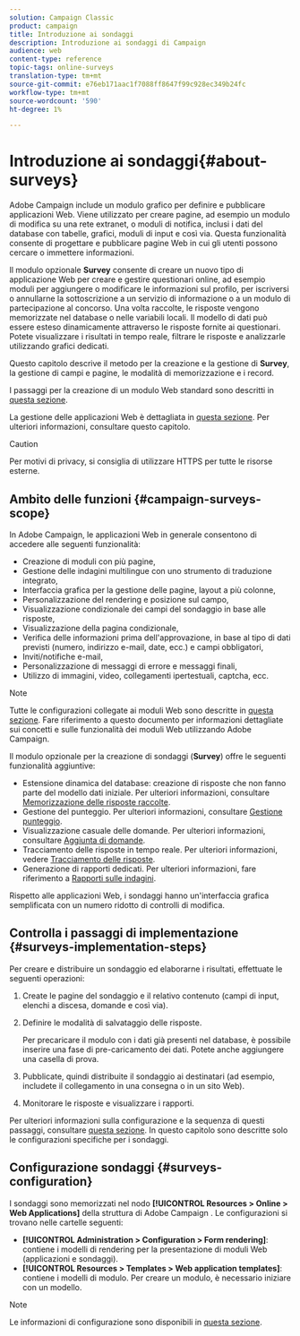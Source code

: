 ```yaml
---
solution: Campaign Classic
product: campaign
title: Introduzione ai sondaggi
description: Introduzione ai sondaggi di Campaign
audience: web
content-type: reference
topic-tags: online-surveys
translation-type: tm+mt
source-git-commit: e76eb171aac1f7088ff8647f99c928ec349b24fc
workflow-type: tm+mt
source-wordcount: '590'
ht-degree: 1%

---
```



# Introduzione ai sondaggi{#about-surveys}

 Adobe Campaign include un modulo grafico per definire e pubblicare applicazioni Web. Viene utilizzato per creare pagine, ad esempio un modulo di modifica su una rete extranet, o moduli di notifica, inclusi i dati del database con tabelle, grafici, moduli di input e così via. Questa funzionalità consente di progettare e pubblicare pagine Web in cui gli utenti possono cercare o immettere informazioni.

Il modulo opzionale **Survey** consente di creare un nuovo tipo di applicazione Web per creare e gestire questionari online, ad esempio moduli per aggiungere o modificare le informazioni sul profilo, per iscriversi o annullarne la sottoscrizione a un servizio di informazione o a un modulo di partecipazione al concorso. Una volta raccolte, le risposte vengono memorizzate nel database o nelle variabili locali. Il modello di dati può essere esteso dinamicamente attraverso le risposte fornite ai questionari. Potete visualizzare i risultati in tempo reale, filtrare le risposte e analizzarle utilizzando grafici dedicati.

Questo capitolo descrive il metodo per la creazione e la gestione di **Survey**, la gestione di campi e pagine, le modalità di memorizzazione e i record.

I passaggi per la creazione di un modulo Web standard sono descritti in [questa sezione](../../web/using/about-web-forms.md).

La gestione delle applicazioni Web è dettagliata in [questa sezione](../../web/using/about-web-applications.md). Per ulteriori informazioni, consultare questo capitolo.

>[!CAUTION]
>
>Per motivi di privacy, si consiglia di utilizzare HTTPS per tutte le risorse esterne.

## Ambito delle funzioni {#campaign-surveys-scope}

In  Adobe Campaign, le applicazioni Web in generale consentono di accedere alle seguenti funzionalità:

* Creazione di moduli con più pagine,
* Gestione delle indagini multilingue con uno strumento di traduzione integrato,
* Interfaccia grafica per la gestione delle pagine, layout a più colonne,
* Personalizzazione del rendering e posizione sul campo,
* Visualizzazione condizionale dei campi del sondaggio in base alle risposte,
* Visualizzazione della pagina condizionale,
* Verifica delle informazioni prima dell&#39;approvazione, in base al tipo di dati previsti (numero, indirizzo e-mail, date, ecc.) e campi obbligatori,
* Inviti/notifiche e-mail,
* Personalizzazione di messaggi di errore e messaggi finali,
* Utilizzo di immagini, video, collegamenti ipertestuali, captcha, ecc.

>[!NOTE]
>
>Tutte le configurazioni collegate ai moduli Web sono descritte in [questa sezione](../../web/using/about-web-forms.md). Fare riferimento a questo documento per informazioni dettagliate sui concetti e sulle funzionalità dei moduli Web utilizzando  Adobe Campaign.

Il modulo opzionale per la creazione di sondaggi (**Survey**) offre le seguenti funzionalità aggiuntive:

* Estensione dinamica del database: creazione di risposte che non fanno parte del modello dati iniziale. Per ulteriori informazioni, consultare [Memorizzazione delle risposte raccolte](../../web/using/managing-answers.md#storing-collected-answers).
* Gestione del punteggio. Per ulteriori informazioni, consultare [Gestione punteggio](../../web/using/managing-answers.md#score-management).
* Visualizzazione casuale delle domande. Per ulteriori informazioni, consultare [Aggiunta di domande](../../web/using/building-a-survey.md#adding-questions).
* Tracciamento delle risposte in tempo reale. Per ulteriori informazioni, vedere [Tracciamento delle risposte](../../web/using/publish--track-and-use-collected-data.md#response-tracking).
* Generazione di rapporti dedicati. Per ulteriori informazioni, fare riferimento a [Rapporti sulle indagini](../../web/using/publish--track-and-use-collected-data.md#reports-on-surveys).

Rispetto alle applicazioni Web, i sondaggi hanno un&#39;interfaccia grafica semplificata con un numero ridotto di controlli di modifica.

## Controlla i passaggi di implementazione {#surveys-implementation-steps}

Per creare e distribuire un sondaggio ed elaborarne i risultati, effettuate le seguenti operazioni:

1. Create le pagine del sondaggio e il relativo contenuto (campi di input, elenchi a discesa, domande e così via).
1. Definire le modalità di salvataggio delle risposte.

   Per precaricare il modulo con i dati già presenti nel database, è possibile inserire una fase di pre-caricamento dei dati. Potete anche aggiungere una casella di prova.

1. Pubblicate, quindi distribuite il sondaggio ai destinatari (ad esempio, includete il collegamento in una consegna o in un sito Web).
1. Monitorare le risposte e visualizzare i rapporti.

Per ulteriori informazioni sulla configurazione e la sequenza di questi passaggi, consultare [questa sezione](../../web/using/about-web-forms.md). In questo capitolo sono descritte solo le configurazioni specifiche per i sondaggi.

## Configurazione sondaggi {#surveys-configuration}

I sondaggi sono memorizzati nel nodo **[!UICONTROL Resources > Online > Web Applications]** della struttura di Adobe Campaign . Le configurazioni si trovano nelle cartelle seguenti:

* **[!UICONTROL Administration > Configuration > Form rendering]**: contiene i modelli di rendering per la presentazione di moduli Web (applicazioni e sondaggi).
* **[!UICONTROL Resources > Templates > Web application templates]**: contiene i modelli di modulo. Per creare un modulo, è necessario iniziare con un modello.

>[!NOTE]
>
>Le informazioni di configurazione sono disponibili in [questa sezione](../../web/using/about-web-forms.md).

